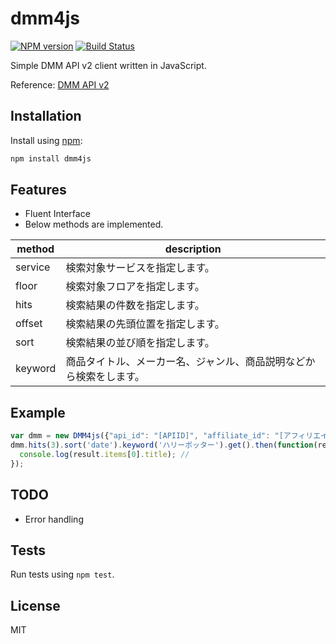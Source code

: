 # dmm4js

[![NPM version](https://badge.fury.io/js/dmm4js.svg)](https://npmjs.org/package/dmm4js)
[![Build Status](https://travis-ci.org/yukinagae/dmm4js.svg?branch=master)](https://travis-ci.org/yukinagae/dmm4js)

Simple DMM API v2 client written in JavaScript.

Reference: [DMM API v2](https://affiliate.dmm.com/api/)

## Installation

Install using [npm](https://www.npmjs.org/):

```sh
npm install dmm4js
```

## Features
- Fluent Interface
- Below methods are implemented.

|method|description|
|---|---|
|service|検索対象サービスを指定します。|
|floor|検索対象フロアを指定します。|
|hits|検索結果の件数を指定します。|
|offset|検索結果の先頭位置を指定します。|
|sort|検索結果の並び順を指定します。|
|keyword|商品タイトル、メーカー名、ジャンル、商品説明などから検索をします。|

## Example

```javascript
var dmm = new DMM4js({"api_id": "[APIID]", "affiliate_id": "[アフィリエイトID]"});
dmm.hits(3).sort('date').keyword('ハリーポッター').get().then(function(result) {
  console.log(result.items[0].title); //
});
```

## TODO
- Error handling

## Tests
Run tests using `npm test`.

## License
MIT
